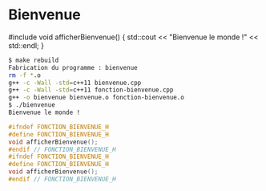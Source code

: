 # Bienvenue
#include <iostream>
void afficherBienvenue()
{
std::cout << "Bienvenue le monde !" << std::endl;
}

```sh
$ make rebuild
Fabrication du programme : bienvenue
rm -f *.o
g++ -c -Wall -std=c++11 bienvenue.cpp
g++ -c -Wall -std=c++11 fonction-bienvenue.cpp
g++ -o bienvenue bienvenue.o fonction-bienvenue.o
$ ./bienvenue
Bienvenue le monde !
```

```cpp
#ifndef FONCTION_BIENVENUE_H
#define FONCTION_BIENVENUE_H
void afficherBienvenue();
#endif // FONCTION_BIENVENUE_H
#ifndef FONCTION_BIENVENUE_H
#define FONCTION_BIENVENUE_H
void afficherBienvenue();
#endif // FONCTION_BIENVENUE_H

